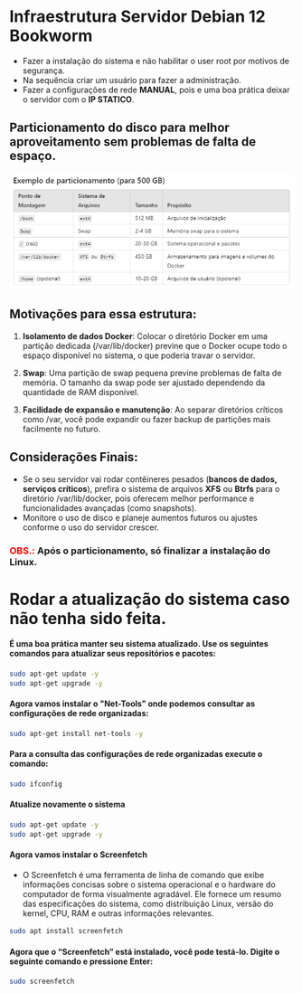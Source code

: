 # Infraestrutura Servidor Debian 12 Bookworm

- Fazer a instalação do sistema e não habilitar o user root por motivos de segurança.
- Na sequência criar um usuário para fazer a administração.
- Fazer a configurações de rede **MANUAL**, pois e uma boa prática deixar o servidor com o **IP STATICO**.


## Particionamento do disco para melhor aproveitamento sem problemas de falta de espaço.

![Exemplo Particionamento](Images/Particionamento.png)

## Motivações para essa estrutura:
1. **Isolamento de dados Docker**: Colocar o diretório Docker em uma partição dedicada (/var/lib/docker) previne que o Docker ocupe todo o espaço disponível no sistema, o que poderia travar o servidor.

2. **Swap**: Uma partição de swap pequena previne problemas de falta de memória. O tamanho da swap pode ser ajustado dependendo da quantidade de RAM disponível.
3. **Facilidade de expansão e manutenção**: Ao separar diretórios críticos como /var, você pode expandir ou fazer backup de partições mais facilmente no futuro.

## Considerações Finais:
-  Se o seu servidor vai rodar contêineres pesados (**bancos de dados, serviços críticos**), prefira o sistema de arquivos **XFS** ou **Btrfs** para o diretório /var/lib/docker, pois oferecem melhor performance e funcionalidades avançadas (como snapshots).
-  Monitore o uso de disco e planeje aumentos futuros ou ajustes conforme o uso do servidor crescer.

###  <span style="color:red;">OBS.:</span> Após o particionamento, só finalizar a instalação do Linux.

# Rodar a atualização do sistema caso não tenha sido feita.

#### É uma boa prática manter seu sistema atualizado. Use os seguintes comandos para atualizar seus repositórios e pacotes:

```bash
sudo apt-get update -y
sudo apt-get upgrade -y
```
#### Agora vamos instalar o "Net-Tools" onde podemos consultar as configurações de rede organizadas:

```bash
sudo apt-get install net-tools -y
```
#### Para a consulta das configurações de rede organizadas execute o comando:

```bash
sudo ifconfig
```
#### Atualize novamente o sistema

```bash
sudo apt-get update -y
sudo apt-get upgrade -y
```
#### Agora vamos instalar o Screenfetch

- O Screenfetch é uma ferramenta de linha de comando que exibe informações concisas sobre o sistema operacional e o hardware do computador de forma visualmente agradável. Ele fornece um resumo das especificações do sistema, como distribuição Linux, versão do kernel, CPU, RAM e outras informações relevantes.

```bash
sudo apt install screenfetch
```
#### Agora que o “Screenfetch” está instalado, você pode testá-lo. Digite o seguinte comando e pressione Enter:

```bash
sudo screenfetch
```

